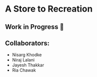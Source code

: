 # A Store to Recreation
## Work in Progress 👷
## Collaborators: 
- Nisarg Khodke 
- Niraj Lalani
- Jayesh Thakkar
- Ria Chawak
